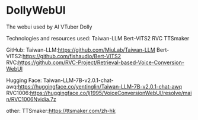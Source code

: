 # DollyWebUI
The webui used by AI VTuber Dolly

Technologies and resources used:
Taiwan-LLM
Bert-VITS2
RVC
TTSmaker

GitHub:
Taiwan-LLM:https://github.com/MiuLab/Taiwan-LLM
Bert-VITS2:https://github.com/fishaudio/Bert-VITS2
RVC:https://github.com/RVC-Project/Retrieval-based-Voice-Conversion-WebUI

Hugging Face:
Taiwan-LLM-7B-v2.0.1-chat-awq:https://huggingface.co/yentinglin/Taiwan-LLM-7B-v2.0.1-chat-awq
RVC1006:https://huggingface.co/lj1995/VoiceConversionWebUI/resolve/main/RVC1006Nvidia.7z

other:
TTSmaker:https://ttsmaker.com/zh-hk
